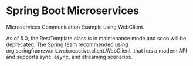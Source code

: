 # Spring Boot Microservices

Microservices Communication Example using WebClient.

As of 5.0, the RestTemplate class is in maintenance mode and soon will be deprecated. 
The Spring team recommended using org.springframework.web.reactive.client.WebClient 
that has a modern API and supports sync, async, and streaming scenarios.